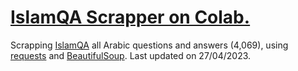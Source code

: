 # [IslamQA Scrapper on Colab.](https://colab.research.google.com/drive/1ki_qb7trIKgkPKro_F79zmq2mfdRXKF8?authuser=1#scrollTo=zYbvX59UTZhM)

Scrapping [IslamQA](https://islamqa.info/ar) all Arabic questions and answers (4,069), using [requests](https://pypi.org/project/requests/) and [BeautifulSoup](https://pypi.org/project/beautifulsoup4/). Last updated on 27/04/2023.
